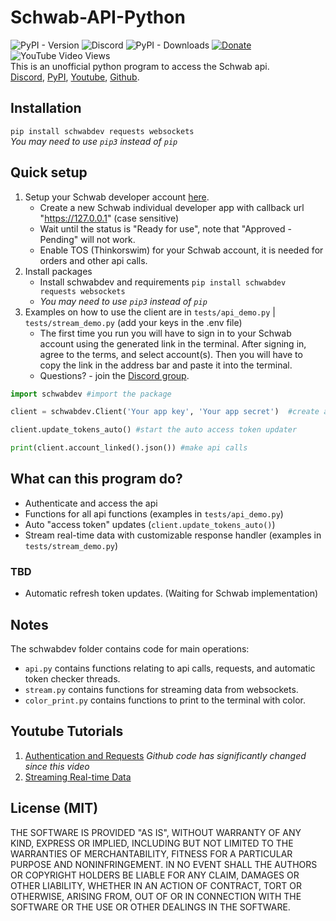 # Schwab-API-Python
![PyPI - Version](https://img.shields.io/pypi/v/schwabdev) ![Discord](https://img.shields.io/discord/1076596998150561873?logo=discord) ![PyPI - Downloads](https://img.shields.io/pypi/dm/schwabdev) [![Donate](https://img.shields.io/badge/Donate-PayPal-green.svg)](https://www.paypal.com/donate/?business=8VDFKHMBFSC2Q&no_recurring=0&currency_code=USD) ![YouTube Video Views](https://img.shields.io/youtube/views/kHbom0KIJwc?style=flat&logo=youtube)  
This is an unofficial python program to access the Schwab api.  
[Discord](https://discord.gg/m7SSjr9rs9), [PyPI](https://pypi.org/project/schwabdev/), [Youtube](https://youtube.com/playlist?list=PLs4JLWxBQIxpbvCj__DjAc0RRTlBz-TR8), [Github](https://github.com/tylerebowers/Schwab-API-Python).

## Installation 
`pip install schwabdev requests websockets`  
*You may need to use `pip3` instead of `pip`*

## Quick setup
1. Setup your Schwab developer account [here](https://beta-developer.schwab.com/).
   - Create a new Schwab individual developer app with callback url "https://127.0.0.1" (case sensitive) 
   - Wait until the status is "Ready for use", note that "Approved - Pending" will not work.
   - Enable TOS (Thinkorswim) for your Schwab account, it is needed for orders and other api calls.
2. Install packages
   - Install schwabdev and requirements `pip install schwabdev requests websockets`
   - *You may need to use `pip3` instead of `pip`*
3. Examples on how to use the client are in `tests/api_demo.py` | `tests/stream_demo.py` (add your keys in the .env file)  
   - The first time you run you will have to sign in to your Schwab account using the generated link in the terminal. After signing in, agree to the terms, and select account(s). Then you will have to copy the link in the address bar and paste it into the terminal. 
   - Questions? - join the [Discord group](https://discord.gg/m7SSjr9rs9).  
```py
import schwabdev #import the package

client = schwabdev.Client('Your app key', 'Your app secret')  #create a client

client.update_tokens_auto() #start the auto access token updater

print(client.account_linked().json()) #make api calls
```

## What can this program do?
 - Authenticate and access the api 
 - Functions for all api functions (examples in `tests/api_demo.py`)
 - Auto "access token" updates (`client.update_tokens_auto()`)
 - Stream real-time data with customizable response handler (examples in `tests/stream_demo.py`)
 ### TBD 
 - Automatic refresh token updates. (Waiting for Schwab implementation)

## Notes

The schwabdev folder contains code for main operations:     
 - `api.py` contains functions relating to api calls, requests, and automatic token checker threads.
 - `stream.py` contains functions for streaming data from websockets.
 - `color_print.py` contains functions to print to the terminal with color.

## Youtube Tutorials
1. [Authentication and Requests](https://www.youtube.com/watch?v=kHbom0KIJwc&ab_channel=TylerBowers) *Github code has significantly changed since this video*
2. [Streaming Real-time Data](https://www.youtube.com/watch?v=t7F2dUecgWc&list=PLs4JLWxBQIxpbvCj__DjAc0RRTlBz-TR8&index=2&ab_channel=TylerBowers)

## License (MIT)

THE SOFTWARE IS PROVIDED "AS IS", WITHOUT WARRANTY OF ANY KIND, EXPRESS OR
IMPLIED, INCLUDING BUT NOT LIMITED TO THE WARRANTIES OF MERCHANTABILITY,
FITNESS FOR A PARTICULAR PURPOSE AND NONINFRINGEMENT. IN NO EVENT SHALL THE
AUTHORS OR COPYRIGHT HOLDERS BE LIABLE FOR ANY CLAIM, DAMAGES OR OTHER
LIABILITY, WHETHER IN AN ACTION OF CONTRACT, TORT OR OTHERWISE, ARISING FROM,
OUT OF OR IN CONNECTION WITH THE SOFTWARE OR THE USE OR OTHER DEALINGS IN THE
SOFTWARE.

